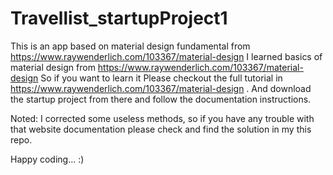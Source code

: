 # Travellist_startupProject1

This is an app based on material design fundamental from https://www.raywenderlich.com/103367/material-design
I learned basics of material design from https://www.raywenderlich.com/103367/material-design
So if you want to learn it Please checkout the full tutorial in https://www.raywenderlich.com/103367/material-design .
And download the startup project from there and follow the documentation instructions.

Noted: I corrected some useless methods, so if you have any trouble with that website documentation please check and find the solution in my this repo.

Happy coding... :)
